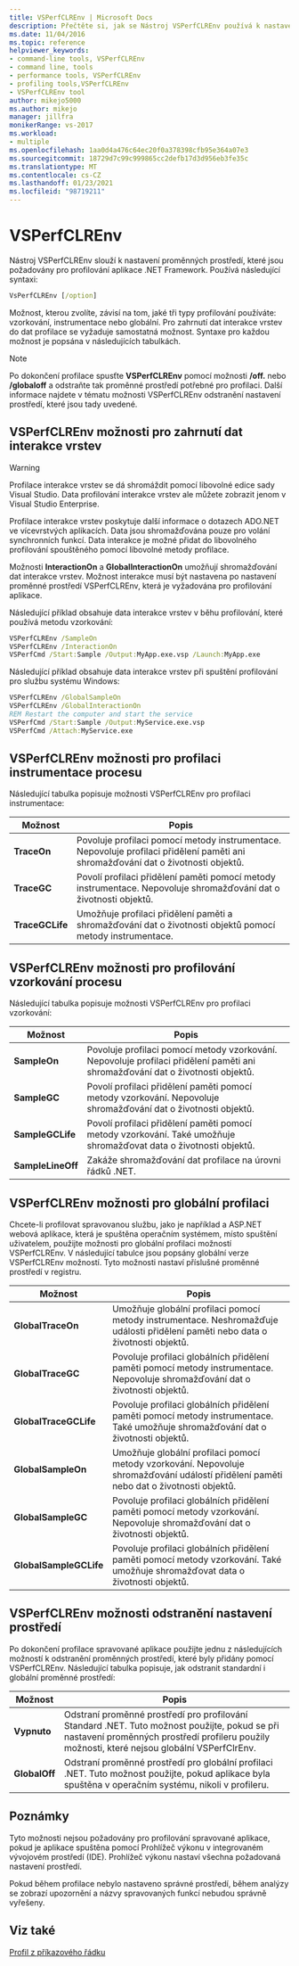 ```yaml
---
title: VSPerfCLREnv | Microsoft Docs
description: Přečtěte si, jak se Nástroj VSPerfCLREnv používá k nastavení proměnných prostředí, které jsou nutné k profilování .NET Framework aplikace.
ms.date: 11/04/2016
ms.topic: reference
helpviewer_keywords:
- command-line tools, VSPerfCLREnv
- command line, tools
- performance tools, VSPerfCLREnv
- profiling tools,VSPerfCLREnv
- VSPerfCLREnv tool
author: mikejo5000
ms.author: mikejo
manager: jillfra
monikerRange: vs-2017
ms.workload:
- multiple
ms.openlocfilehash: 1aa0d4a476c64ec20f0a378398cfb95e364a07e3
ms.sourcegitcommit: 18729d7c99c999865cc2defb17d3d956eb3fe35c
ms.translationtype: MT
ms.contentlocale: cs-CZ
ms.lasthandoff: 01/23/2021
ms.locfileid: "98719211"
---
```

# <a name="vsperfclrenv"></a>VSPerfCLREnv

Nástroj VSPerfCLREnv slouží k nastavení proměnných prostředí, které jsou požadovány pro profilování aplikace .NET Framework. Používá následující syntaxi:

```cmd
VsPerfCLREnv [/option]
```

Možnost, kterou zvolíte, závisí na tom, jaké tři typy profilování používáte: vzorkování, instrumentace nebo globální. Pro zahrnutí dat interakce vrstev do dat profilace se vyžaduje samostatná možnost. Syntaxe pro každou možnost je popsána v následujících tabulkách.

> [!NOTE]
> Po dokončení profilace spusťte **VSPerfCLREnv** pomocí možnosti **/off.** nebo **/globaloff** a odstraňte tak proměnné prostředí potřebné pro profilaci. Další informace najdete v tématu možnosti VSPerfCLREnv odstranění nastavení prostředí, které jsou tady uvedené.

## <a name="vsperfclrenv-options-for-including-tier-interaction-data"></a>VSPerfCLREnv možnosti pro zahrnutí dat interakce vrstev

> [!WARNING]
> Profilace interakce vrstev se dá shromáždit pomocí libovolné edice sady Visual Studio. Data profilování interakce vrstev ale můžete zobrazit jenom v Visual Studio Enterprise.

Profilace interakce vrstev poskytuje další informace o dotazech ADO.NET ve vícevrstvých aplikacích. Data jsou shromažďována pouze pro volání synchronních funkcí. Data interakce je možné přidat do libovolného profilování spouštěného pomocí libovolné metody profilace.

Možnosti **InteractionOn** a **GlobalInteractionOn** umožňují shromažďování dat interakce vrstev. Možnost interakce musí být nastavena po nastavení proměnné prostředí VSPerfCLREnv, která je vyžadována pro profilování aplikace.

Následující příklad obsahuje data interakce vrstev v běhu profilování, které používá metodu vzorkování:

```cmd
VSPerfCLREnv /SampleOn
VSPerfCLREnv /InteractionOn
VSPerfCmd /Start:Sample /Output:MyApp.exe.vsp /Launch:MyApp.exe
```

Následující příklad obsahuje data interakce vrstev při spuštění profilování pro službu systému Windows:

```cmd
VSPerfCLREnv /GlobalSampleOn
VSPerfCLREnv /GlobalInteractionOn
REM Restart the computer and start the service
VSPerfCmd /Start:Sample /Output:MyService.exe.vsp
VSPerfCmd /Attach:MyService.exe
```

## <a name="vsperfclrenv-options-for-process-instrumentation-profiling"></a>VSPerfCLREnv možnosti pro profilaci instrumentace procesu

Následující tabulka popisuje možnosti VSPerfCLREnv pro profilaci instrumentace:

|Možnost|Popis|
|------------|-----------------|
|**TraceOn**|Povoluje profilaci pomocí metody instrumentace. Nepovoluje profilaci přidělení paměti ani shromažďování dat o životnosti objektů.|
|**TraceGC**|Povolí profilaci přidělení paměti pomocí metody instrumentace. Nepovoluje shromažďování dat o životnosti objektů.|
|**TraceGCLife**|Umožňuje profilaci přidělení paměti a shromažďování dat o životnosti objektů pomocí metody instrumentace.|

## <a name="vsperfclrenv-options-for-process-sampling-profiling"></a>VSPerfCLREnv možnosti pro profilování vzorkování procesu

Následující tabulka popisuje možnosti VSPerfCLREnv pro profilaci vzorkování:

|Možnost|Popis|
|------------|-----------------|
|**SampleOn**|Povoluje profilaci pomocí metody vzorkování. Nepovoluje profilaci přidělení paměti ani shromažďování dat o životnosti objektů.|
|**SampleGC**|Povolí profilaci přidělení paměti pomocí metody vzorkování. Nepovoluje shromažďování dat o životnosti objektů.|
|**SampleGCLife**|Povolí profilaci přidělení paměti pomocí metody vzorkování. Také umožňuje shromažďovat data o životnosti objektů.|
|**SampleLineOff**|Zakáže shromažďování dat profilace na úrovni řádků .NET.|

## <a name="vsperfclrenv-options-for-global-profiling"></a>VSPerfCLREnv možnosti pro globální profilaci

Chcete-li profilovat spravovanou službu, jako je například a ASP.NET webová aplikace, která je spuštěna operačním systémem, místo spuštění uživatelem, použijte možnosti pro globální profilaci možností VSPerfCLREnv. V následující tabulce jsou popsány globální verze VSPerfCLREnv možností. Tyto možnosti nastaví příslušné proměnné prostředí v registru.

|Možnost|Popis|
|------------|-----------------|
|**GlobalTraceOn**|Umožňuje globální profilaci pomocí metody instrumentace. Neshromažďuje události přidělení paměti nebo data o životnosti objektů.|
|**GlobalTraceGC**|Povoluje profilaci globálních přidělení paměti pomocí metody instrumentace. Nepovoluje shromažďování dat o životnosti objektů.|
|**GlobalTraceGCLife**|Povoluje profilaci globálních přidělení paměti pomocí metody instrumentace. Také umožňuje shromažďování dat o životnosti objektů.|
|**GlobalSampleOn**|Umožňuje globální profilaci pomocí metody vzorkování. Nepovoluje shromažďování událostí přidělení paměti nebo dat o životnosti objektů.|
|**GlobalSampleGC**|Povoluje profilaci globálních přidělení paměti pomocí metody vzorkování. Nepovoluje shromažďování dat o životnosti objektů.|
|**GlobalSampleGCLife**|Povoluje profilaci globálních přidělení paměti pomocí metody vzorkování. Také umožňuje shromažďovat data o životnosti objektů.|

## <a name="vsperfclrenv-options-to-delete-environment-settings"></a>VSPerfCLREnv možnosti odstranění nastavení prostředí

 Po dokončení profilace spravované aplikace použijte jednu z následujících možností k odstranění proměnných prostředí, které byly přidány pomocí VSPerfCLREnv. Následující tabulka popisuje, jak odstranit standardní i globální proměnné prostředí:

|Možnost|Popis|
|------------|-----------------|
|**Vypnuto**|Odstraní proměnné prostředí pro profilování Standard .NET. Tuto možnost použijte, pokud se při nastavení proměnných prostředí profileru použily možnosti, které nejsou globální VSPerfClrEnv.|
|**GlobalOff**|Odstraní proměnné prostředí pro globální profilaci .NET. Tuto možnost použijte, pokud aplikace byla spuštěna v operačním systému, nikoli v profileru.|

## <a name="remarks"></a>Poznámky

Tyto možnosti nejsou požadovány pro profilování spravované aplikace, pokud je aplikace spuštěna pomocí Prohlížeč výkonu v integrovaném vývojovém prostředí (IDE). Prohlížeč výkonu nastaví všechna požadovaná nastavení prostředí.

Pokud během profilace nebylo nastaveno správné prostředí, během analýzy se zobrazí upozornění a názvy spravovaných funkcí nebudou správně vyřešeny.

## <a name="see-also"></a>Viz také

[Profil z příkazového řádku](../profiling/using-the-profiling-tools-from-the-command-line.md)
